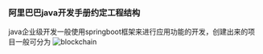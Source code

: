 ### 阿里巴巴java开发手册约定工程结构
java企业级开发一般使用springboot框架来进行应用功能的开发，创建出来的项目一般可分为
![blockchain](D:\企业微信截图_16054910207105.png,1274025419&fm=27&gp=0.jpg "springboot")
